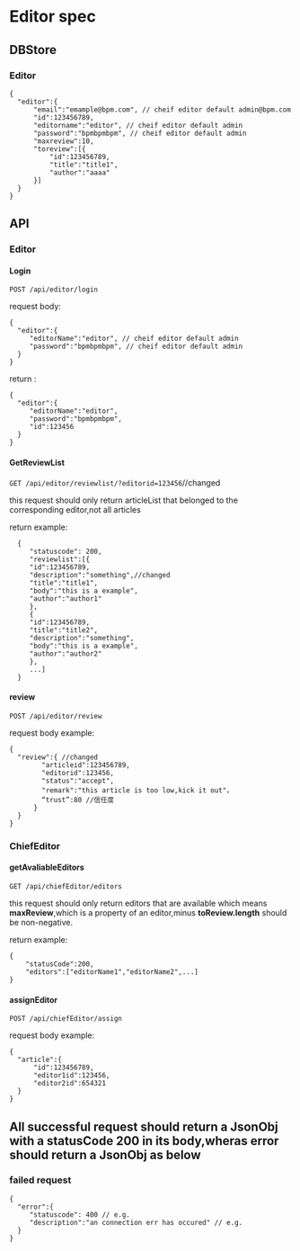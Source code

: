 # Editor spec

## DBStore

### Editor

```
{
  "editor":{
      "email":"emample@bpm.com", // cheif editor default admin@bpm.com
      "id":123456789,
      "editorname":"editor", // cheif editor default admin
      "password":"bpmbpmbpm", // cheif editor default admin
      "maxreview":10,
      "toreview":[{
          "id":123456789,
          "title":"title1",
          "author":"aaaa"
      }]
  }
}
```

## API

### Editor

#### Login

`POST /api/editor/login`

request body:

```
{
  "editor":{
     "editorName":"editor", // cheif editor default admin
     "password":"bpmbpmbpm", // cheif editor default admin
  }
}
```
return :

```
{
  "editor":{
     "editorName":"editor",
     "password":"bpmbpmbpm",
     "id":123456 
  }
}
```

#### GetReviewList

`GET /api/editor/reviewlist/?editorid=123456`//changed

this request should only return articleList that belonged to the corresponding editor,not all articles

return example:
```
  {   
     "statuscode": 200,
     "reviewlist":[{
     "id":123456789,
     "description":"something",//changed
     "title":"title1",
     "body":"this is a example",
     "author":"author1"
     },
     {
     "id":123456789,
     "title":"title2",
     "description":"something",
     "body":"this is a example",
     "author":"author2"
     },
     ...]
  }
```

#### review

`POST /api/editor/review`

request body example:
```
{
  "review":{ //changed
        "articleid":123456789, 
        "editorid":123456,  
        "status":"accept",
        "remark":"this article is too low,kick it out"，
        “trust”:80 //信任度
      }
  }
}
```

### ChiefEditor

#### getAvaliableEditors

`GET /api/chiefEditor/editors`

this request should only return editors that are available which means **maxReview**,which is a property of an editor,minus **toReview.length** should be non-negative.

return example:

```
{     
    "statusCode":200,
    "editors":["editorName1","editorName2",...]
}
```

#### assignEditor

`POST /api/chiefEditor/assign`

request body example:

```
{
  "article":{
      "id":123456789,
      "editor1id":123456,
      "editor2id":654321
  }
}
```

## All successful request should return a JsonObj with a statusCode 200 in its body,wheras error should return a JsonObj as below 

### failed request

```
{
  "error":{
     "statuscode": 400 // e.g.
     "description":"an connection err has occured" // e.g.
  }
}
```
